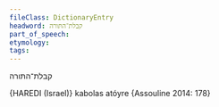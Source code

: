 ```yaml
---
fileClass: DictionaryEntry
headword: קבלת־התּורה
part_of_speech: 
etymology: 
tags: 
---
```

קבלת־התּורה

{HAREDI (Israel)}
kabolas atóyre {Assouline 2014: 178}